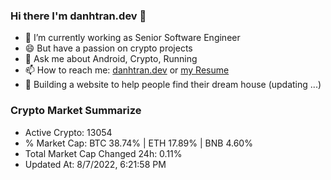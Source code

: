 ### Hi there I'm danhtran.dev 👋

- 🔭 I’m currently working as Senior Software Engineer
- 😄 But have a passion on crypto projects
- 💬 Ask me about Android, Crypto, Running 
- 📫 How to reach me: <a href="https://danhtran.dev" target="_blank">danhtran.dev</a> or <a href="Developer-Resume.pdf" target="_blank">my Resume</a>
- 🌱 Building a website to help people find their dream house (updating ...)

### Crypto Market Summarize
- Active Crypto: 13054
- % Market Cap: BTC 38.74% | ETH 17.89% | BNB 4.60%
- Total Market Cap Changed 24h: 0.11%
- Updated At: 8/7/2022, 6:21:58 PM
